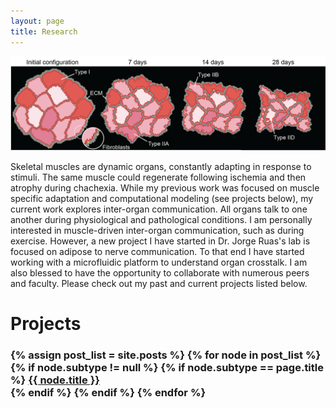 ```yaml
---
layout: page
title: Research
---
```

<img src="/images/ABM_atrophy.png">

Skeletal muscles are dynamic organs, constantly adapting in response to stimuli.
The same muscle could regenerate following ischemia and then atrophy during chachexia. 
While my previous work was focused on muscle specific adaptation and computational modeling (see projects below), my current work explores inter-organ communication.
All organs talk to one another during physiological and pathological conditions.
I am personally interested in muscle-driven inter-organ communication, such as during exercise.
However, a new project I have started in Dr. Jorge Ruas's lab is focused on adipose to nerve communication.
To that end I have started working with a microfluidic platform to understand organ crosstalk.
I am also blessed to have the opportunity to collaborate with numerous peers and faculty. 
Please check out my past and current projects listed below. 

Projects
=======
<h3>
  {% assign post_list = site.posts %}
  {% for node in post_list %}
	{% if node.subtype != null %}
	  {% if node.subtype == page.title %}
		<a href="{{ node.url }}">{{ node.title }}<br></a>
	  {% endif %}
	{% endif %}
  {% endfor %}
  </h3>